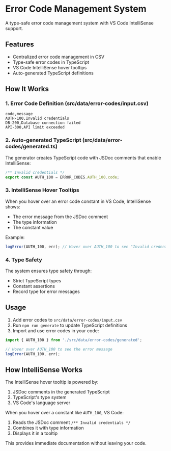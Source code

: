# Error Code Management System

A type-safe error code management system with VS Code IntelliSense support.

## Features

- Centralized error code management in CSV
- Type-safe error codes in TypeScript
- VS Code IntelliSense hover tooltips
- Auto-generated TypeScript definitions

## How It Works

### 1. Error Code Definition (src/data/error-codes/input.csv)
```csv
code,message
AUTH-100,Invalid credentials
DB-200,Database connection failed
API-300,API limit exceeded
```

### 2. Auto-generated TypeScript (src/data/error-codes/generated.ts)
The generator creates TypeScript code with JSDoc comments that enable IntelliSense:

```typescript
/** Invalid credentials */
export const AUTH_100 = ERROR_CODES.AUTH_100.code;
```

### 3. IntelliSense Hover Tooltips
When you hover over an error code constant in VS Code, IntelliSense shows:
- The error message from the JSDoc comment
- The type information
- The constant value

Example:
```typescript
logError(AUTH_100, err); // Hover over AUTH_100 to see "Invalid credentials"
```

### 4. Type Safety
The system ensures type safety through:
- Strict TypeScript types
- Constant assertions
- Record type for error messages

## Usage

1. Add error codes to `src/data/error-codes/input.csv`
2. Run `npm run generate` to update TypeScript definitions
3. Import and use error codes in your code:
```typescript
import { AUTH_100 } from './src/data/error-codes/generated';

// Hover over AUTH_100 to see the error message
logError(AUTH_100, err);
```

## How IntelliSense Works

The IntelliSense hover tooltip is powered by:
1. JSDoc comments in the generated TypeScript
2. TypeScript's type system
3. VS Code's language server

When you hover over a constant like `AUTH_100`, VS Code:
1. Reads the JSDoc comment `/** Invalid credentials */`
2. Combines it with type information
3. Displays it in a tooltip

This provides immediate documentation without leaving your code.
